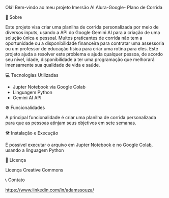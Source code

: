  Olá! Bem-vindo ao meu projeto Imersão AI Alura-Google- Plano de Corrida
 
🚀 Sobre

Este projeto visa criar uma planilha de corrida personalizada por meio de diversos inputs, usando a API do Google Gemini AI para a criação de uma solução única e pessoal.
Muitos praticantes de corrida não tem a oportunidade ou a disponibilidade financeira para contratar uma assessoria ou um professor de educação física para criar uma rotina para eles.
Este projeto ajuda a resolver este problema e ajuda qualquer pessoa, de acordo seu nível, idade, disponibilidade a ter uma programação que melhorará imensamente sua qualidade de vida e saúde.

💻 Tecnologias Utilizadas
- Jupter Notebook via Google Colab
- Linguagem Python
- Gemini AI API


⚙️ Funcionalidades

A principal funcionalidade é criar uma planilha de corrida personalizada para que as pessoas atinjam seus objetivos em sete semanas.


🛠️ Instalação e Execução

É possível executar o arquivo em Jupter Notebook e no Google Colab, usando a linguagem Python


📝 Licença

Licença Creative Commons


📞 Contato

https://www.linkedin.com/in/adamssouza/

